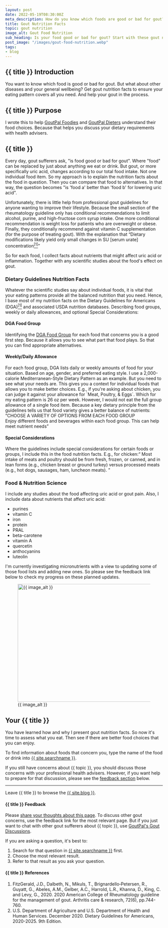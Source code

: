 ```yaml
---
layout: post
date: 2022-05-19T08:30:00Z
meta_description: How do you know which foods are good or bad for gout? And how do you keep a healthy balance of nutrients to prevent other diseases? Read gout nutrition facts now.
title: Gout Nutrition Facts
topic: gout nutrition
image_alt: Gout Food Nutrition
sub_heading: Is your food good or bad for gout? Start with these gout nutrition facts.
post_image: "/images/gout-food-nutrition.webp"
tags:
- blog
---
```

<h2 id="intro">{{ title }} Introduction</h2>
You want to know which food is good or bad for gout. But what about other diseases and your general wellbeing? Get gout nutrition facts to ensure your eating pattern covers all you need. And help your gout in the process.

<h2 id="intent">{{ title }} Purpose</h2>
I wrote this to help <a href="/9569/goutpal-plan-for-gout-foodies/">GoutPal Foodies</a> and <a href="/9601/goutpal-plan-for-gout-dieters/">GoutPal Dieters</a> understand their food choices. Because that helps you discuss your dietary requirements with health advisers.

<h2 id="nutrition">{{ title }}</h2>
Every day, gout sufferers ask, "is food good or bad for gout". Where "food" can be replaced by just about anything we eat or drink. But gout, or more specifically uric acid, changes according to our total food intake. Not one individual food item. So my approach is to explain the nutrition facts about the food in question. Then you can compare that food to alternatives. In that way, the question becomes "is 'food a' better than 'food b' for lowering uric acid".

Unfortunately, there is little help from professional gout guidelines for anyone wanting to improve their lifestyle. Because the small section of the rheumatology guideline only has conditional recommendations to limit alcohol, purine, and high-fructose corn syrup intake. One more conditional recommendation is weight loss for patients who are overweight or obese. Finally, they conditionally recommend against vitamin C supplementation (for the purpose of treating gout). With the explanation that <q cite="https://doi.org/10.1002/acr.24180">Dietary modifications likely yield only small changes in SU [serum urate] concentration<a href="#ref1"><sup>[1]</sup></a></q>

So for each food, I collect facts about nutrients that might affect uric acid or inflammation. Together with any scientific studies about the food's effect on gout.

<h3 id="dga">Dietary Guidelines Nutrition Facts</h3>
Whatever the scientific studies say about individual foods, it is vital that your eating patterns provide all the balanced nutrition that you need. Hence, I base most of my nutrition facts on the Dietary Guidelines for Americans (DGA)<a href="#ref1"><sup>[1]</sup></a> and associated USDA nutrition databases. Describing food groups, weekly or daily allowances, and optional Special Considerations:

<h4 id="group">DGA Food Group</h4>
Identifying the <a href="https://alkascore.com/dietary-guidelines-food-groups/">DGA Food Group</a> for each food that concerns you is a good first step. Because it allows you to see what part that food plays. So that you can find appropriate alternatives.

<h4 id="allowance">Weekly/Daily Allowance</h4>
For each food group, DGA lists daily or weekly amounts of food for your situation. Based on age, gender, and preferred eating style. I use a 2,000-calorie Mediterranean-Style Dietary Pattern as an example. But you need to see what your needs are. This gives you a context for individual foods that allows you to make better choices. E.g., if you're asking about chicken, you can judge it against your allowance for `Meat, Poultry, & Eggs`. Which for my eating pattern is 26 oz per week. However, I would not eat the full group allowance of a single food item. Because a key dietary principle from the guidelines tells us that food variety gives a better balance of nutrients: <br /><q cite="https://www.dietaryguidelines.gov/sites/default/files/2020-12/Dietary_Guidelines_for_Americans_2020-2025.pdf">CHOOSE A VARIETY OF OPTIONS FROM EACH FOOD GROUP<br />
Enjoy different foods and beverages within each food group. This can help meet nutrient needs</q>

<h4 id="special">Special Considerations</h4>
Where the guidelines include special considerations for certain foods or groups, I include this in the food nutrition facts. E.g., for chicken:<q cite="https://www.dietaryguidelines.gov/sites/default/files/2020-12/Dietary_Guidelines_for_Americans_2020-2025.pdf"> Most intake of meats and poultry should be from fresh, frozen, or canned, and in lean forms (e.g., chicken breast or ground turkey) versus processed meats (e.g., hot dogs, sausages, ham, luncheon meats). </q>

<h3 id="food">Food & Nutrition Science</h3>

I include any studies about the food affecting uric acid or gout pain. Also, I include data about nutrients that affect uric acid:
- purines
- vitamin C
- iron
- protein
- PRAL
- beta-carotene
- vitamin A
- quercetin
- anthocyanins
- luteolin

I'm currently investigating micronutrients with a view to updating some of those food lists and adding new ones. So please see the feedback link below to check my progress on these planned updates.

<figure id="image" class="inner">
<img src="{{ post_image }}" alt="{{ image_alt }}"  width="610" height="377">
  <figcaption>{{ image_alt }}</figcaption>
</figure>
<h2 id="next">Your {{ title }}</h2>
You have learned how and why I present gout nutrition facts. So now it's time to assess what you eat. Then see if there are better food choices that you can enjoy.

To find information about foods that concern you, type the name of the food or drink into <a href="{{ site.searchurl }}">{{ site.searchname }}</a>.

If you still have concerns about {{ topic }}, you should discuss those concerns with your professional health advisers. However, if you want help to prepare for that discussion, please see the <a href="#feedback">feedback section</a> below.
<hr />
Leave {{ title }} to browse the <a href="/blog">{{ site.blog }}</a>.
<h4 id="feedback">{{ title }} Feedback</h4>

Please <a href="{{ site.social_links.github }}issues/new/choose">share your thoughts about this page</a>. To discuss other gout concerns, use the feedback link for the most relevant page. But if you just want to chat with other gout sufferers about {{ topic }}, use <a href="{{ site.social_links.github }}discussions">GoutPal's Gout Discussions</a>.

If you are asking a question, it's best to:<ol>
<li>Search for that question in <a href="{{ site.searchurl }}">{{ site.searchname }}</a> first.</li>
<li>Choose the most relevant result.</li>
<li>Refer to that result as you ask your question.</li>
</ol>

<h4 id="refs">{{ title }} References</h4>
<ol>
	<li id="ref1">FitzGerald, J.D., Dalbeth, N., Mikuls, T., Brignardello‐Petersen, R., Guyatt, G., Abeles, A.M., Gelber, A.C., Harrold, L.R., Khanna, D., King, C. and Levy, G., 2020. 2020 American College of Rheumatology guideline for the management of gout. Arthritis care & research, 72(6), pp.744-760.</li>
	<li id="ref2">U.S. Department of Agriculture and U.S. Department of Health and Human Services. December 2020. Dietary Guidelines for Americans, 2020-2025. 9th Edition.</li>
</ol>
